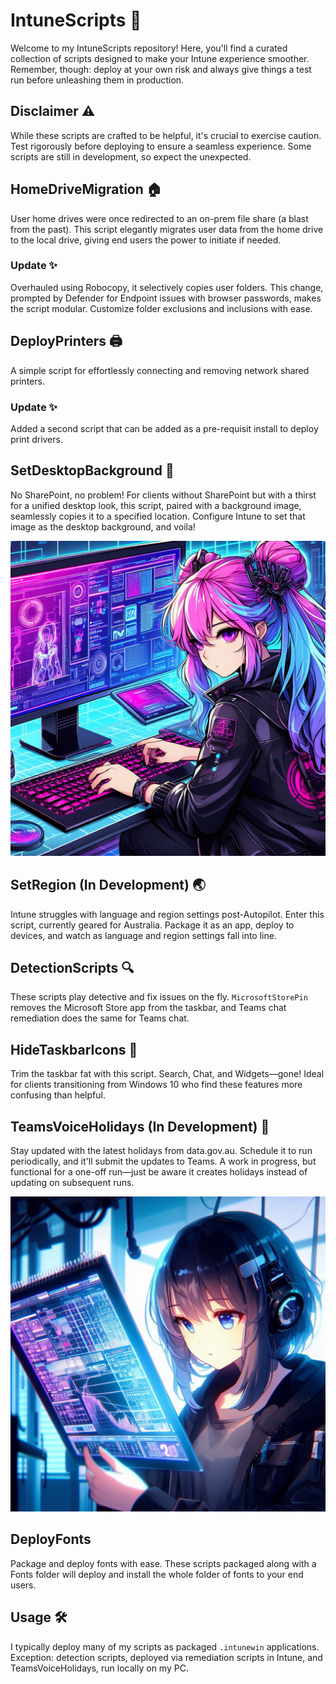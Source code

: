 # IntuneScripts 🚀

Welcome to my IntuneScripts repository! Here, you'll find a curated collection of scripts designed to make your Intune experience smoother. Remember, though: deploy at your own risk and always give things a test run before unleashing them in production.

## Disclaimer ⚠️

While these scripts are crafted to be helpful, it's crucial to exercise caution. Test rigorously before deploying to ensure a seamless experience. Some scripts are still in development, so expect the unexpected.

## HomeDriveMigration 🏠

User home drives were once redirected to an on-prem file share (a blast from the past). This script elegantly migrates user data from the home drive to the local drive, giving end users the power to initiate if needed.

### Update ✨

Overhauled using Robocopy, it selectively copies user folders. This change, prompted by Defender for Endpoint issues with browser passwords, makes the script modular. Customize folder exclusions and inclusions with ease.

## DeployPrinters 🖨️

A simple script for effortlessly connecting and removing network shared printers.

### Update ✨

Added a second script that can be added as a pre-requisit install to deploy print drivers.

## SetDesktopBackground 🌄

No SharePoint, no problem! For clients without SharePoint but with a thirst for a unified desktop look, this script, paired with a background image, seamlessly copies it to a specified location. Configure Intune to set that image as the desktop background, and voila!

![Desktop Background](https://github.com/RovxBot/IntuneScripts/blob/main/Images/DesktopGirl.jpg)

## SetRegion (In Development) 🌏

Intune struggles with language and region settings post-Autopilot. Enter this script, currently geared for Australia. Package it as an app, deploy to devices, and watch as language and region settings fall into line.

## DetectionScripts 🔍

These scripts play detective and fix issues on the fly. `MicrosoftStorePin` removes the Microsoft Store app from the taskbar, and Teams chat remediation does the same for Teams chat.

## HideTaskbarIcons 🚫

Trim the taskbar fat with this script. Search, Chat, and Widgets—gone! Ideal for clients transitioning from Windows 10 who find these features more confusing than helpful.

## TeamsVoiceHolidays (In Development) 📅

Stay updated with the latest holidays from data.gov.au. Schedule it to run periodically, and it'll submit the updates to Teams. A work in progress, but functional for a one-off run—just be aware it creates holidays instead of updating on subsequent runs.

![Teams Voice Holidays](https://github.com/RovxBot/IntuneScripts/blob/main/Images/CalanderGirl.jpg)

## DeployFonts 

Package and deploy fonts with ease. These scripts packaged along with a Fonts folder will deploy and install the whole folder of fonts to your end users.


## Usage 🛠️

I typically deploy many of my scripts as packaged `.intunewin` applications. Exception: detection scripts, deployed via remediation scripts in Intune, and TeamsVoiceHolidays, run locally on my PC.
